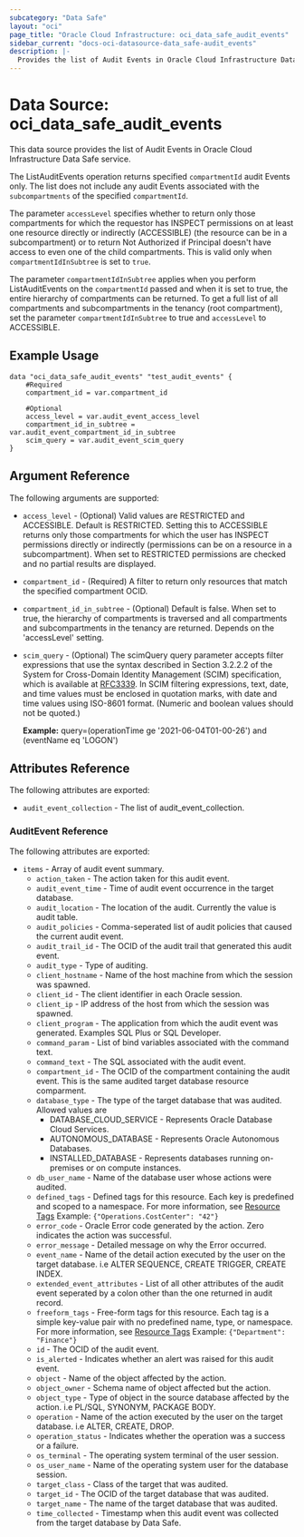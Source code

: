 ```yaml
---
subcategory: "Data Safe"
layout: "oci"
page_title: "Oracle Cloud Infrastructure: oci_data_safe_audit_events"
sidebar_current: "docs-oci-datasource-data_safe-audit_events"
description: |-
  Provides the list of Audit Events in Oracle Cloud Infrastructure Data Safe service
---
```


# Data Source: oci_data_safe_audit_events
This data source provides the list of Audit Events in Oracle Cloud Infrastructure Data Safe service.

The ListAuditEvents operation returns specified `compartmentId` audit Events only.
The list does not include any audit Events associated with the `subcompartments` of the specified `compartmentId`.

The parameter `accessLevel` specifies whether to return only those compartments for which the
requestor has INSPECT permissions on at least one resource directly
or indirectly (ACCESSIBLE) (the resource can be in a subcompartment) or to return Not Authorized if
Principal doesn't have access to even one of the child compartments. This is valid only when
`compartmentIdInSubtree` is set to `true`.

The parameter `compartmentIdInSubtree` applies when you perform ListAuditEvents on the
`compartmentId` passed and when it is set to true, the entire hierarchy of compartments can be returned.
To get a full list of all compartments and subcompartments in the tenancy (root compartment),
set the parameter `compartmentIdInSubtree` to true and `accessLevel` to ACCESSIBLE.


## Example Usage

```hcl
data "oci_data_safe_audit_events" "test_audit_events" {
	#Required
	compartment_id = var.compartment_id

	#Optional
	access_level = var.audit_event_access_level
	compartment_id_in_subtree = var.audit_event_compartment_id_in_subtree
	scim_query = var.audit_event_scim_query
}
```

## Argument Reference

The following arguments are supported:

* `access_level` - (Optional) Valid values are RESTRICTED and ACCESSIBLE. Default is RESTRICTED. Setting this to ACCESSIBLE returns only those compartments for which the user has INSPECT permissions directly or indirectly (permissions can be on a resource in a subcompartment). When set to RESTRICTED permissions are checked and no partial results are displayed. 
* `compartment_id` - (Required) A filter to return only resources that match the specified compartment OCID.
* `compartment_id_in_subtree` - (Optional) Default is false. When set to true, the hierarchy of compartments is traversed and all compartments and subcompartments in the tenancy are returned. Depends on the 'accessLevel' setting. 
* `scim_query` - (Optional) The scimQuery query parameter accepts filter expressions that use the syntax described in Section 3.2.2.2 of the System for Cross-Domain Identity Management (SCIM) specification, which is available at [RFC3339](https://tools.ietf.org/html/draft-ietf-scim-api-12). In SCIM filtering expressions, text, date, and time values must be enclosed in quotation marks, with date and time values using ISO-8601 format. (Numeric and boolean values should not be quoted.)

	**Example:** query=(operationTime ge '2021-06-04T01-00-26') and (eventName eq 'LOGON') 


## Attributes Reference

The following attributes are exported:

* `audit_event_collection` - The list of audit_event_collection.

### AuditEvent Reference

The following attributes are exported:

* `items` - Array of audit event summary.
	* `action_taken` - The action taken for this audit event.
	* `audit_event_time` - Time of audit event occurrence in the target database.
	* `audit_location` - The location of the audit. Currently the value is audit table.
	* `audit_policies` - Comma-seperated list of audit policies that caused the current audit event.
	* `audit_trail_id` - The OCID of the audit trail that generated this audit event.
	* `audit_type` - Type of auditing.
	* `client_hostname` - Name of the host machine from which the session was spawned.
	* `client_id` - The client identifier in each Oracle session.
	* `client_ip` - IP address of the host from which the session was spawned.
	* `client_program` - The application from which the audit event was generated. Examples SQL Plus or SQL Developer.
	* `command_param` - List of bind variables associated with the command text.
	* `command_text` - The SQL associated with the audit event.
	* `compartment_id` - The OCID of the compartment containing the audit event. This is the same audited target database resource comparment.
	* `database_type` - The type of the target database that was audited. Allowed values are
		* DATABASE_CLOUD_SERVICE - Represents Oracle Database Cloud Services.
		* AUTONOMOUS_DATABASE - Represents Oracle Autonomous Databases.
		* INSTALLED_DATABASE - Represents databases running on-premises or on compute instances. 
	* `db_user_name` - Name of the database user whose actions were audited.
	* `defined_tags` - Defined tags for this resource. Each key is predefined and scoped to a namespace. For more information, see [Resource Tags](https://docs.cloud.oracle.com/iaas/Content/General/Concepts/resourcetags.htm)  Example: `{"Operations.CostCenter": "42"}` 
	* `error_code` - Oracle Error code generated by the action. Zero indicates the action was successful.
	* `error_message` - Detailed message on why the Error occurred.
	* `event_name` - Name of the detail action executed by the user on the target database. i.e ALTER SEQUENCE, CREATE TRIGGER, CREATE INDEX.
	* `extended_event_attributes` - List of all other attributes of the audit event seperated by a colon other than the one returned in audit record.
	* `freeform_tags` - Free-form tags for this resource. Each tag is a simple key-value pair with no predefined name, type, or namespace. For more information, see [Resource Tags](https://docs.cloud.oracle.com/iaas/Content/General/Concepts/resourcetags.htm)  Example: `{"Department": "Finance"}` 
	* `id` - The OCID of the audit event.
	* `is_alerted` - Indicates whether an alert was raised for this audit event.
	* `object` - Name of the object affected by the action.
	* `object_owner` - Schema name of object affected but the action.
	* `object_type` - Type of object in the source database affected by the action. i.e PL/SQL, SYNONYM, PACKAGE BODY.
	* `operation` - Name of the action executed by the user on the target database. i.e ALTER, CREATE, DROP.
	* `operation_status` - Indicates whether the operation was a success or a failure.
	* `os_terminal` - The operating system terminal of the user session.
	* `os_user_name` - Name of the operating system user for the database session.
	* `target_class` - Class of the target that was audited.
	* `target_id` - The OCID of the target database that was audited.
	* `target_name` - The name of the target database that was audited.
	* `time_collected` - Timestamp when this audit event was collected from the target database by Data Safe.

